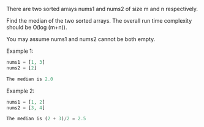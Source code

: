 There are two sorted arrays nums1 and nums2 of size m and n respectively.

Find the median of the two sorted arrays. The overall run time complexity should be O(log (m+n)).

You may assume nums1 and nums2 cannot be both empty.

Example 1:

```php
nums1 = [1, 3]
nums2 = [2]

The median is 2.0
```

Example 2:

```php
nums1 = [1, 2]
nums2 = [3, 4]

The median is (2 + 3)/2 = 2.5
```